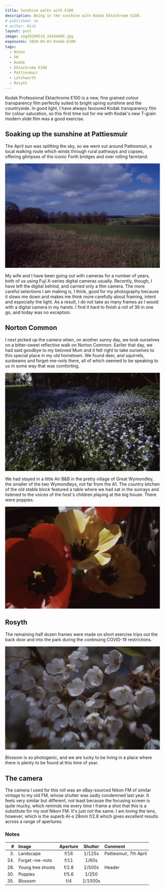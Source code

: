 ```yaml
---
title: Sunshine walks with E100
description: Being in the sunshine with Kodak Ektachrome E100.
# published: no
# author: Nick
layout: post
image: img20200518_19184489.jpg
exposures: 2020-04-07-Kodak-E100
tags:
  - Nikon
  - FM
  - Kodak
  - Ektachrome E100
  - Pattiesmuir
  - Letchworth
  - Rosyth
---
```

Kodak Professional Ektachrome E100 is a new, fine grained colour transparency film perfectly suited to bright spring sunshine and the countryside. In good light, I have always favoured Kodak transparency film for colour saturation, so this first time out for me with Kodak's new T-grain modern slide film was a good exercise.

## Soaking up the sunshine at Pattiesmuir

The April sun was splitting the sky, so we went out around Pattiesmuir, a local walking route which winds through rural pathways and copses, offering glimpses of the iconic Forth bridges and over rolling farmland.

![](/img/img20200518_17325634.jpg)

My wife and I have been going out with cameras for a number of years, both of us using Fuji X-series digital cameras usually. Recently, though, I have left the digital behind, and carried only a film camera. The more careful selections I am making is, I think, good for my photography because it slows me down and makes me think more carefully about framing, intent and especially the light. As a result, I do not take as many frames as I would with a digital camera in my hands. I find it hard to finish a roll of 36 in one go, and today was no exception. 

## Norton Common

I next picked up the camera when, on another sunny day, we took ourselves on a bitter-sweet reflective walk on Norton Common. Earlier that day, we had said goodbye to my beloved Mum and it felt right to take ourselves to this special place in my old hometown. We found deer, and squirrels, sunbeams and forget-me-nots there, all of which seemed to be speaking to us in some way that was comforting.

![](/img/img20200518_19103767.jpg)

We had stayed in a little Air B&B in the pretty village of Great Wymondley, the smaller of the two Wymondleys, not far from the A1. The country kitchen of the old stable block featured a table where we had sat in the sunrays and listened to the voices of the host's children playing at the big house. There were poppies.

![](/img/img20200518_19224915.jpg)

## Rosyth

The remaining half dozen frames were made on short exercise trips out the back door and into the park during the continuing COVID-19 restrictions.

![](/img/img20200518_19410207.jpg)

Blossom is so photogenic, and we are lucky to be living in a place where there is plenty to be found at this time of year.

## The camera

The camera I used for this roll was an eBay-sourced Nikon FM of similar vintage to my old FM, whose shutter was sadly condemned last year. It feels very similar but different, not least because the focusing screen is quite mucky, which reminds me every time I frame a shot that this is a substitute for my *real* Nikon FM. It's just not the same. I am loving the lens, however, which is the superb AI-s 28mm f/2.8 which gives excellent results across a range of apertures.

### Notes

#|Image|Aperture|Shutter|Comment
----:|:----|:----:|:----:|:------
3.|Landscape|f/16|1/125s|Pattiesmuir, 7th April
24.|Forget-me-nots|f/11|1/60s
28.|Young tree shoots|f/2.8|1/500s|Header
30.|Poppies|f/5.6|1/250
35.|Blossom|f/4|1/1000s
